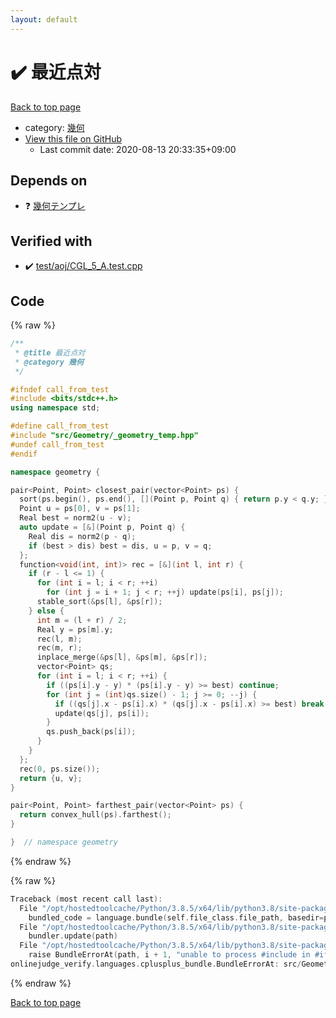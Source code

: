```yaml
---
layout: default
---
```


<!-- mathjax config similar to math.stackexchange -->
<script type="text/javascript" async
  src="https://cdnjs.cloudflare.com/ajax/libs/mathjax/2.7.5/MathJax.js?config=TeX-MML-AM_CHTML">
</script>
<script type="text/x-mathjax-config">
  MathJax.Hub.Config({
    TeX: { equationNumbers: { autoNumber: "AMS" }},
    tex2jax: {
      inlineMath: [ ['$','$'] ],
      processEscapes: true
    },
    "HTML-CSS": { matchFontHeight: false },
    displayAlign: "left",
    displayIndent: "2em"
  });
</script>

<script type="text/javascript" src="https://cdnjs.cloudflare.com/ajax/libs/jquery/3.4.1/jquery.min.js"></script>
<script src="https://cdn.jsdelivr.net/npm/jquery-balloon-js@1.1.2/jquery.balloon.min.js" integrity="sha256-ZEYs9VrgAeNuPvs15E39OsyOJaIkXEEt10fzxJ20+2I=" crossorigin="anonymous"></script>
<script type="text/javascript" src="../../../assets/js/copy-button.js"></script>
<link rel="stylesheet" href="../../../assets/css/copy-button.css" />


# :heavy_check_mark: 最近点対

<a href="../../../index.html">Back to top page</a>

* category: <a href="../../../index.html#8f833136c094b0b1f887309fa147399d">幾何</a>
* <a href="{{ site.github.repository_url }}/blob/master/src/Geometry/closest_pair.hpp">View this file on GitHub</a>
    - Last commit date: 2020-08-13 20:33:35+09:00




## Depends on

* :question: <a href="_geometry_temp.hpp.html">幾何テンプレ</a>


## Verified with

* :heavy_check_mark: <a href="../../../verify/test/aoj/CGL_5_A.test.cpp.html">test/aoj/CGL_5_A.test.cpp</a>


## Code

<a id="unbundled"></a>
{% raw %}
```cpp
/**
 * @title 最近点対
 * @category 幾何
 */

#ifndef call_from_test
#include <bits/stdc++.h>
using namespace std;

#define call_from_test
#include "src/Geometry/_geometry_temp.hpp"
#undef call_from_test
#endif

namespace geometry {

pair<Point, Point> closest_pair(vector<Point> ps) {
  sort(ps.begin(), ps.end(), [](Point p, Point q) { return p.y < q.y; });
  Point u = ps[0], v = ps[1];
  Real best = norm2(u - v);
  auto update = [&](Point p, Point q) {
    Real dis = norm2(p - q);
    if (best > dis) best = dis, u = p, v = q;
  };
  function<void(int, int)> rec = [&](int l, int r) {
    if (r - l <= 1) {
      for (int i = l; i < r; ++i)
        for (int j = i + 1; j < r; ++j) update(ps[i], ps[j]);
      stable_sort(&ps[l], &ps[r]);
    } else {
      int m = (l + r) / 2;
      Real y = ps[m].y;
      rec(l, m);
      rec(m, r);
      inplace_merge(&ps[l], &ps[m], &ps[r]);
      vector<Point> qs;
      for (int i = l; i < r; ++i) {
        if ((ps[i].y - y) * (ps[i].y - y) >= best) continue;
        for (int j = (int)qs.size() - 1; j >= 0; --j) {
          if ((qs[j].x - ps[i].x) * (qs[j].x - ps[i].x) >= best) break;
          update(qs[j], ps[i]);
        }
        qs.push_back(ps[i]);
      }
    }
  };
  rec(0, ps.size());
  return {u, v};
}

pair<Point, Point> farthest_pair(vector<Point> ps) {
  return convex_hull(ps).farthest();
}

}  // namespace geometry
```
{% endraw %}

<a id="bundled"></a>
{% raw %}
```cpp
Traceback (most recent call last):
  File "/opt/hostedtoolcache/Python/3.8.5/x64/lib/python3.8/site-packages/onlinejudge_verify/docs.py", line 349, in write_contents
    bundled_code = language.bundle(self.file_class.file_path, basedir=pathlib.Path.cwd())
  File "/opt/hostedtoolcache/Python/3.8.5/x64/lib/python3.8/site-packages/onlinejudge_verify/languages/cplusplus.py", line 185, in bundle
    bundler.update(path)
  File "/opt/hostedtoolcache/Python/3.8.5/x64/lib/python3.8/site-packages/onlinejudge_verify/languages/cplusplus_bundle.py", line 306, in update
    raise BundleErrorAt(path, i + 1, "unable to process #include in #if / #ifdef / #ifndef other than include guards")
onlinejudge_verify.languages.cplusplus_bundle.BundleErrorAt: src/Geometry/closest_pair.hpp: line 11: unable to process #include in #if / #ifdef / #ifndef other than include guards

```
{% endraw %}

<a href="../../../index.html">Back to top page</a>

